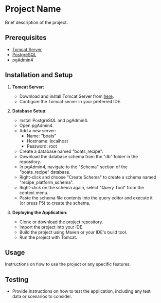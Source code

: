 # Project Name

Brief description of the project.

## Prerequisites

- [Tomcat Server](https://tomcat.apache.org/)
- [PostgreSQL](https://www.postgresql.org/)
- [pgAdmin4](https://www.pgadmin.org/)

## Installation and Setup

1. **Tomcat Server:**
   - Download and install Tomcat Server from [here](https://tomcat.apache.org/).
   - Configure the Tomcat server in your preferred IDE.

2. **Database Setup:**
   - Install PostgreSQL and pgAdmin4.
   - Open pgAdmin4.
   - Add a new server:
     - Name: "boats"
     - Hostname: localhost
     - Password: root
   - Create a database named "boats_recipe".
   - Download the database schema from the "db" folder in the repository.
   - In pgAdmin4, navigate to the "Schema" section of the "boats_recipe" database.
   - Right-click and choose "Create Schema" to create a schema named "recipe_platform_schema".
   - Right-click on the schema again, select "Query Tool" from the context menu.
   - Paste the schema file contents into the query editor and execute it (or press F5) to create the schema.

3. **Deploying the Application:**
   - Clone or download the project repository.
   - Import the project into your IDE.
   - Build the project using Maven or your IDE's build tool.
   - Run the project with Tomcat.

## Usage

Instructions on how to use the project or any specific features.

## Testing

- Provide instructions on how to test the application, including any test data or scenarios to consider.



